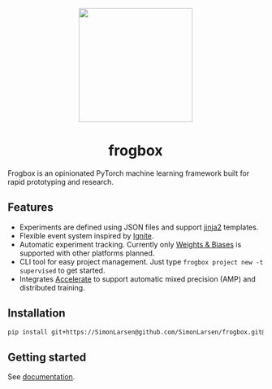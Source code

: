 <p align="center">
    <img src="https://simonlarsen.github.io/frogbox/logo.png" width="224">
</p>
<h1 align="center">
    frogbox
</h1>

Frogbox is an opinionated PyTorch machine learning framework built for rapid prototyping and research.

## Features

* Experiments are defined using JSON files and support [jinja2](https://jinja.palletsprojects.com) templates.
* Flexible event system inspired by [Ignite](https://pytorch.org/ignite).
* Automatic experiment tracking. Currently only [Weights & Biases](https://wandb.ai/) is supported with other platforms planned.
* CLI tool for easy project management. Just type `frogbox project new -t supervised` to get started.
* Integrates [Accelerate](https://huggingface.co/docs/accelerate/index) to support automatic mixed precision (AMP) and distributed training.

## Installation

```sh
pip install git+https://SimonLarsen@github.com/SimonLarsen/frogbox.git@v0.5.2
```

## Getting started

See [documentation](https://simonlarsen.github.io/frogbox).
